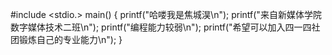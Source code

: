 #include   <stdio.>
main()
{
printf("哈喽我是焦城淏\n");
printf("来自新媒体学院数字媒体技术二班\n");
printf("编程能力较弱\n");
printf("希望可以加入四一四社团锻炼自己的专业能力\n"); 
}
